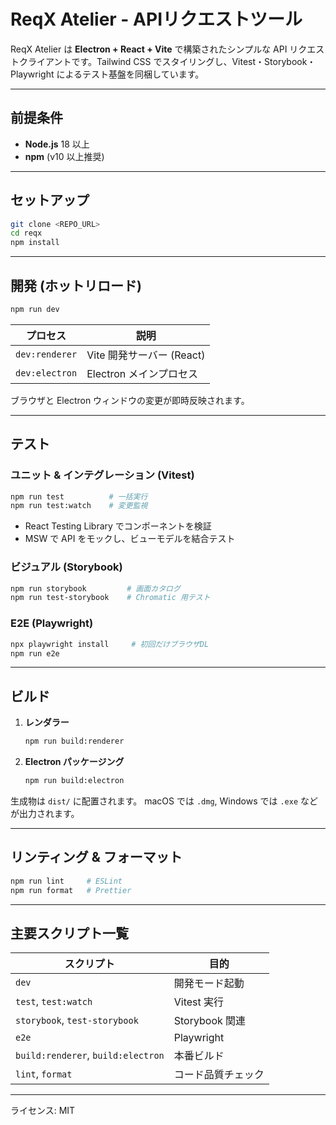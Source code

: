 # ReqX Atelier - APIリクエストツール

ReqX Atelier は **Electron + React + Vite** で構築されたシンプルな API リクエストクライアントです。Tailwind CSS でスタイリングし、Vitest・Storybook・Playwright によるテスト基盤を同梱しています。

---

## 前提条件
- **Node.js** 18 以上
- **npm** (v10 以上推奨)

---

## セットアップ

```bash
git clone <REPO_URL>
cd reqx
npm install
```

---

## 開発 (ホットリロード)

```bash
npm run dev
```

| プロセス | 説明 |
|----------|------|
| `dev:renderer` | Vite 開発サーバー (React) |
| `dev:electron` | Electron メインプロセス |

ブラウザと Electron ウィンドウの変更が即時反映されます。

---

## テスト

### ユニット & インテグレーション (Vitest)

```bash
npm run test          # 一括実行
npm run test:watch    # 変更監視
```

- React Testing Library でコンポーネントを検証
- MSW で API をモックし、ビューモデルを結合テスト

### ビジュアル (Storybook)

```bash
npm run storybook         # 画面カタログ
npm run test-storybook    # Chromatic 用テスト
```

### E2E (Playwright)

```bash
npx playwright install     # 初回だけブラウザDL
npm run e2e
```

---

## ビルド

1. **レンダラー**
   ```bash
   npm run build:renderer
   ```
2. **Electron パッケージング**
   ```bash
   npm run build:electron
   ```

生成物は `dist/` に配置されます。
macOS では `.dmg`, Windows では `.exe` などが出力されます。

---

## リンティング & フォーマット

```bash
npm run lint     # ESLint
npm run format   # Prettier
```

---

## 主要スクリプト一覧

| スクリプト | 目的 |
|------------|------|
| `dev` | 開発モード起動 |
| `test`, `test:watch` | Vitest 実行 |
| `storybook`, `test-storybook` | Storybook 関連 |
| `e2e` | Playwright |
| `build:renderer`, `build:electron` | 本番ビルド |
| `lint`, `format` | コード品質チェック |

---

ライセンス: MIT
